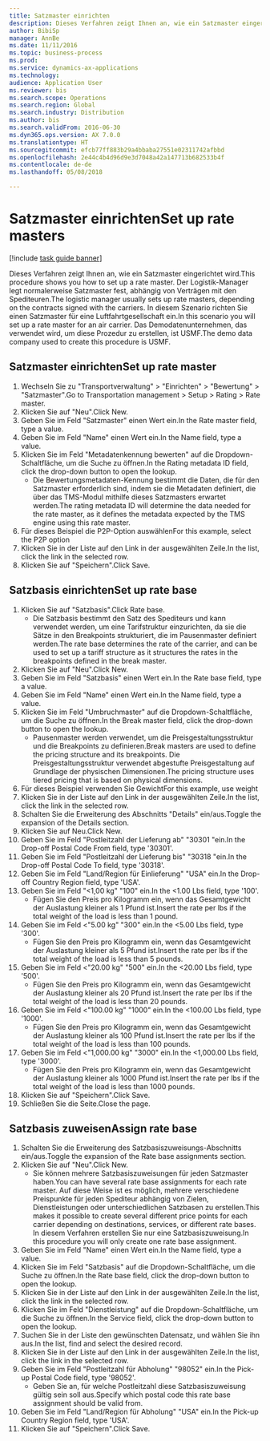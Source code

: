 ```yaml
--- 
title: Satzmaster einrichten
description: Dieses Verfahren zeigt Ihnen an, wie ein Satzmaster eingerichtet wird.
author: BibiSp
manager: AnnBe
ms.date: 11/11/2016
ms.topic: business-process
ms.prod: 
ms.service: dynamics-ax-applications
ms.technology: 
audience: Application User
ms.reviewer: bis
ms.search.scope: Operations
ms.search.region: Global
ms.search.industry: Distribution
ms.author: bis
ms.search.validFrom: 2016-06-30
ms.dyn365.ops.version: AX 7.0.0
ms.translationtype: HT
ms.sourcegitcommit: efcb77ff883b29a4bbaba27551e02311742afbbd
ms.openlocfilehash: 2e44c4b4d96d9e3d7048a42a147713b682533b4f
ms.contentlocale: de-de
ms.lasthandoff: 05/08/2018

---
```

# <a name="set-up-rate-masters"></a><span data-ttu-id="af9e9-103">Satzmaster einrichten</span><span class="sxs-lookup"><span data-stu-id="af9e9-103">Set up rate masters</span></span>

[!include [task guide banner](../../includes/task-guide-banner.md)]

<span data-ttu-id="af9e9-104">Dieses Verfahren zeigt Ihnen an, wie ein Satzmaster eingerichtet wird.</span><span class="sxs-lookup"><span data-stu-id="af9e9-104">This procedure shows you how to set up a rate master.</span></span> <span data-ttu-id="af9e9-105">Der Logistik-Manager legt normalerweise Satzmaster fest, abhängig von Verträgen mit den Spediteuren.</span><span class="sxs-lookup"><span data-stu-id="af9e9-105">The logistic manager usually sets up rate masters, depending on the contracts signed with the carriers.</span></span> <span data-ttu-id="af9e9-106">In diesem Szenario richten Sie einen Satzmaster für eine Luftfahrtgesellschaft ein.</span><span class="sxs-lookup"><span data-stu-id="af9e9-106">In this scenario you will set up a rate master for an air carrier.</span></span> <span data-ttu-id="af9e9-107">Das Demodatenunternehmen, das verwendet wird, um diese Prozedur zu erstellen, ist USMF.</span><span class="sxs-lookup"><span data-stu-id="af9e9-107">The demo data company used to create this procedure is USMF.</span></span>


## <a name="set-up-rate-master"></a><span data-ttu-id="af9e9-108">Satzmaster einrichten</span><span class="sxs-lookup"><span data-stu-id="af9e9-108">Set up rate master</span></span>
1. <span data-ttu-id="af9e9-109">Wechseln Sie zu "Transportverwaltung" > "Einrichten" > "Bewertung" > "Satzmaster".</span><span class="sxs-lookup"><span data-stu-id="af9e9-109">Go to Transportation management > Setup > Rating > Rate master.</span></span>
2. <span data-ttu-id="af9e9-110">Klicken Sie auf "Neu".</span><span class="sxs-lookup"><span data-stu-id="af9e9-110">Click New.</span></span>
3. <span data-ttu-id="af9e9-111">Geben Sie im Feld "Satzmaster" einen Wert ein.</span><span class="sxs-lookup"><span data-stu-id="af9e9-111">In the Rate master field, type a value.</span></span>
4. <span data-ttu-id="af9e9-112">Geben Sie im Feld "Name" einen Wert ein.</span><span class="sxs-lookup"><span data-stu-id="af9e9-112">In the Name field, type a value.</span></span>
5. <span data-ttu-id="af9e9-113">Klicken Sie im Feld "Metadatenkennung bewerten" auf die Dropdown-Schaltfläche, um die Suche zu öffnen.</span><span class="sxs-lookup"><span data-stu-id="af9e9-113">In the Rating metadata ID field, click the drop-down button to open the lookup.</span></span>
    * <span data-ttu-id="af9e9-114">Die Bewertungsmetadaten-Kennung bestimmt die Daten, die für den Satzmaster erforderlich sind, indem sie die Metadaten definiert, die über das TMS-Modul mithilfe dieses Satzmasters erwartet werden.</span><span class="sxs-lookup"><span data-stu-id="af9e9-114">The rating metadata ID will determine the data needed for the rate master, as it defines the metadata expected by the TMS engine using this rate master.</span></span>  
6. <span data-ttu-id="af9e9-115">Für dieses Beispiel die P2P-Option auswählen</span><span class="sxs-lookup"><span data-stu-id="af9e9-115">For this example, select the P2P option</span></span>
7. <span data-ttu-id="af9e9-116">Klicken Sie in der Liste auf den Link in der ausgewählten Zeile.</span><span class="sxs-lookup"><span data-stu-id="af9e9-116">In the list, click the link in the selected row.</span></span>
8. <span data-ttu-id="af9e9-117">Klicken Sie auf "Speichern".</span><span class="sxs-lookup"><span data-stu-id="af9e9-117">Click Save.</span></span>

## <a name="set-up-rate-base"></a><span data-ttu-id="af9e9-118">Satzbasis einrichten</span><span class="sxs-lookup"><span data-stu-id="af9e9-118">Set up rate base</span></span>
1. <span data-ttu-id="af9e9-119">Klicken Sie auf "Satzbasis".</span><span class="sxs-lookup"><span data-stu-id="af9e9-119">Click Rate base.</span></span>
    * <span data-ttu-id="af9e9-120">Die Satzbasis bestimmt den Satz des Spediteurs und kann verwendet werden, um eine Tarifstruktur einzurichten, da sie die Sätze in den Breakpoints strukturiert, die im Pausenmaster definiert werden.</span><span class="sxs-lookup"><span data-stu-id="af9e9-120">The rate base determines the rate of the carrier, and can be used to set up a tariff structure as it structures the rates in the breakpoints defined in the break master.</span></span>  
2. <span data-ttu-id="af9e9-121">Klicken Sie auf "Neu".</span><span class="sxs-lookup"><span data-stu-id="af9e9-121">Click New.</span></span>
3. <span data-ttu-id="af9e9-122">Geben Sie im Feld "Satzbasis" einen Wert ein.</span><span class="sxs-lookup"><span data-stu-id="af9e9-122">In the Rate base field, type a value.</span></span>
4. <span data-ttu-id="af9e9-123">Geben Sie im Feld "Name" einen Wert ein.</span><span class="sxs-lookup"><span data-stu-id="af9e9-123">In the Name field, type a value.</span></span>
5. <span data-ttu-id="af9e9-124">Klicken Sie im Feld "Umbruchmaster" auf die Dropdown-Schaltfläche, um die Suche zu öffnen.</span><span class="sxs-lookup"><span data-stu-id="af9e9-124">In the Break master field, click the drop-down button to open the lookup.</span></span>
    * <span data-ttu-id="af9e9-125">Pausenmaster werden verwendet, um die Preisgestaltungsstruktur und die Breakpoints zu definieren.</span><span class="sxs-lookup"><span data-stu-id="af9e9-125">Break masters are used to define the pricing structure and its breakpoints.</span></span> <span data-ttu-id="af9e9-126">Die Preisgestaltungsstruktur verwendet abgestufte Preisgestaltung auf Grundlage der physischen Dimensionen.</span><span class="sxs-lookup"><span data-stu-id="af9e9-126">The pricing structure uses tiered pricing that is based on physical dimensions.</span></span>  
6. <span data-ttu-id="af9e9-127">Für dieses Beispiel verwenden Sie Gewicht</span><span class="sxs-lookup"><span data-stu-id="af9e9-127">For this example, use weight</span></span>
7. <span data-ttu-id="af9e9-128">Klicken Sie in der Liste auf den Link in der ausgewählten Zeile.</span><span class="sxs-lookup"><span data-stu-id="af9e9-128">In the list, click the link in the selected row.</span></span>
8. <span data-ttu-id="af9e9-129">Schalten Sie die Erweiterung des Abschnitts "Details" ein/aus.</span><span class="sxs-lookup"><span data-stu-id="af9e9-129">Toggle the expansion of the Details section.</span></span>
9. <span data-ttu-id="af9e9-130">Klicken Sie auf Neu.</span><span class="sxs-lookup"><span data-stu-id="af9e9-130">Click New.</span></span>
10. <span data-ttu-id="af9e9-131">Geben Sie im Feld "Postleitzahl der Lieferung ab" "30301 "ein.</span><span class="sxs-lookup"><span data-stu-id="af9e9-131">In the Drop-off Postal Code From field, type '30301'.</span></span>
11. <span data-ttu-id="af9e9-132">Geben Sie im Feld "Postleitzahl der Lieferung bis" "30318 "ein.</span><span class="sxs-lookup"><span data-stu-id="af9e9-132">In the Drop-off Postal Code To field, type '30318'.</span></span>
12. <span data-ttu-id="af9e9-133">Geben Sie im Feld "Land/Region für Einlieferung" "USA" ein.</span><span class="sxs-lookup"><span data-stu-id="af9e9-133">In the Drop-off Country Region field, type 'USA'.</span></span>
13. <span data-ttu-id="af9e9-134">Geben Sie im Feld "<1,00 kg" "100" ein.</span><span class="sxs-lookup"><span data-stu-id="af9e9-134">In the <1.00 Lbs field, type '100'.</span></span>
    * <span data-ttu-id="af9e9-135">Fügen Sie den Preis pro Kilogramm ein, wenn das Gesamtgewicht der Auslastung kleiner als 1 Pfund ist.</span><span class="sxs-lookup"><span data-stu-id="af9e9-135">Insert the rate per lbs if the total weight of the load is less than 1 pound.</span></span>  
14. <span data-ttu-id="af9e9-136">Geben Sie im Feld <"5.00 kg" "300" ein.</span><span class="sxs-lookup"><span data-stu-id="af9e9-136">In the <5.00 Lbs field, type '300'.</span></span>
    * <span data-ttu-id="af9e9-137">Fügen Sie den Preis pro Kilogramm ein, wenn das Gesamtgewicht der Auslastung kleiner als 5 Pfund ist.</span><span class="sxs-lookup"><span data-stu-id="af9e9-137">Insert the rate per lbs if the total weight of the load is less than 5 pounds.</span></span>  
15. <span data-ttu-id="af9e9-138">Geben Sie im Feld <"20.00 kg" "500" ein.</span><span class="sxs-lookup"><span data-stu-id="af9e9-138">In the <20.00 Lbs field, type '500'.</span></span>
    * <span data-ttu-id="af9e9-139">Fügen Sie den Preis pro Kilogramm ein, wenn das Gesamtgewicht der Auslastung kleiner als 20 Pfund ist.</span><span class="sxs-lookup"><span data-stu-id="af9e9-139">Insert the rate per lbs if the total weight of the load is less than 20 pounds.</span></span>  
16. <span data-ttu-id="af9e9-140">Geben Sie im Feld <"100.00 kg" "1000" ein.</span><span class="sxs-lookup"><span data-stu-id="af9e9-140">In the <100.00 Lbs field, type '1000'.</span></span>
    * <span data-ttu-id="af9e9-141">Fügen Sie den Preis pro Kilogramm ein, wenn das Gesamtgewicht der Auslastung kleiner als 100 Pfund ist.</span><span class="sxs-lookup"><span data-stu-id="af9e9-141">Insert the rate per lbs if the total weight of the load is less than 100 pounds.</span></span>  
17. <span data-ttu-id="af9e9-142">Geben Sie im Feld <"1,000.00 kg" "3000" ein.</span><span class="sxs-lookup"><span data-stu-id="af9e9-142">In the <1,000.00 Lbs field, type '3000'.</span></span>
    * <span data-ttu-id="af9e9-143">Fügen Sie den Preis pro Kilogramm ein, wenn das Gesamtgewicht der Auslastung kleiner als 1000 Pfund ist.</span><span class="sxs-lookup"><span data-stu-id="af9e9-143">Insert the rate per lbs if the total weight of the load is less than 1000 pounds.</span></span>  
18. <span data-ttu-id="af9e9-144">Klicken Sie auf "Speichern".</span><span class="sxs-lookup"><span data-stu-id="af9e9-144">Click Save.</span></span>
19. <span data-ttu-id="af9e9-145">Schließen Sie die Seite.</span><span class="sxs-lookup"><span data-stu-id="af9e9-145">Close the page.</span></span>

## <a name="assign-rate-base"></a><span data-ttu-id="af9e9-146">Satzbasis zuweisen</span><span class="sxs-lookup"><span data-stu-id="af9e9-146">Assign rate base</span></span>
1. <span data-ttu-id="af9e9-147">Schalten Sie die Erweiterung des Satzbasiszuweisungs-Abschnitts ein/aus.</span><span class="sxs-lookup"><span data-stu-id="af9e9-147">Toggle the expansion of the Rate base assignments section.</span></span>
2. <span data-ttu-id="af9e9-148">Klicken Sie auf "Neu".</span><span class="sxs-lookup"><span data-stu-id="af9e9-148">Click New.</span></span>
    * <span data-ttu-id="af9e9-149">Sie können mehrere Satzbasiszuweisungen für jeden Satzmaster haben.</span><span class="sxs-lookup"><span data-stu-id="af9e9-149">You can have several rate base assignments for each rate master.</span></span> <span data-ttu-id="af9e9-150">Auf diese Weise ist es möglich, mehrere verschiedene Preispunkte für jeden Spediteur abhängig von Zielen, Dienstleistungen oder unterschiedlichen Satzbasen zu erstellen.</span><span class="sxs-lookup"><span data-stu-id="af9e9-150">This makes it possible to create several different price points for each carrier depending on destinations, services, or different rate bases.</span></span> <span data-ttu-id="af9e9-151">In diesem Verfahren erstellen Sie nur eine Satzbasiszuweisung.</span><span class="sxs-lookup"><span data-stu-id="af9e9-151">In this procedure you will only create one rate base assignment.</span></span>  
3. <span data-ttu-id="af9e9-152">Geben Sie im Feld "Name" einen Wert ein.</span><span class="sxs-lookup"><span data-stu-id="af9e9-152">In the Name field, type a value.</span></span>
4. <span data-ttu-id="af9e9-153">Klicken Sie im Feld "Satzbasis" auf die Dropdown-Schaltfläche, um die Suche zu öffnen.</span><span class="sxs-lookup"><span data-stu-id="af9e9-153">In the Rate base field, click the drop-down button to open the lookup.</span></span>
5. <span data-ttu-id="af9e9-154">Klicken Sie in der Liste auf den Link in der ausgewählten Zeile.</span><span class="sxs-lookup"><span data-stu-id="af9e9-154">In the list, click the link in the selected row.</span></span>
6. <span data-ttu-id="af9e9-155">Klicken Sie im Feld "Dienstleistung" auf die Dropdown-Schaltfläche, um die Suche zu öffnen.</span><span class="sxs-lookup"><span data-stu-id="af9e9-155">In the Service field, click the drop-down button to open the lookup.</span></span>
7. <span data-ttu-id="af9e9-156">Suchen Sie in der Liste den gewünschten Datensatz, und wählen Sie ihn aus.</span><span class="sxs-lookup"><span data-stu-id="af9e9-156">In the list, find and select the desired record.</span></span>
8. <span data-ttu-id="af9e9-157">Klicken Sie in der Liste auf den Link in der ausgewählten Zeile.</span><span class="sxs-lookup"><span data-stu-id="af9e9-157">In the list, click the link in the selected row.</span></span>
9. <span data-ttu-id="af9e9-158">Geben Sie im Feld "Postleitzahl für Abholung" "98052" ein.</span><span class="sxs-lookup"><span data-stu-id="af9e9-158">In the Pick-up Postal Code field, type '98052'.</span></span>
    * <span data-ttu-id="af9e9-159">Geben Sie an, für welche Postleitzahl diese Satzbasiszuweisung gültig sein soll aus.</span><span class="sxs-lookup"><span data-stu-id="af9e9-159">Specify which postal code this rate base assignment should be valid from.</span></span>    
10. <span data-ttu-id="af9e9-160">Geben Sie im Feld "Land/Region für Abholung" "USA" ein.</span><span class="sxs-lookup"><span data-stu-id="af9e9-160">In the Pick-up Country Region field, type 'USA'.</span></span>
11. <span data-ttu-id="af9e9-161">Klicken Sie auf "Speichern".</span><span class="sxs-lookup"><span data-stu-id="af9e9-161">Click Save.</span></span>


